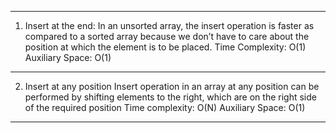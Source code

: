 ---------------------------------------------------------------------------------------------------
1. Insert at the end:
In an unsorted array, the insert operation is faster as compared to a sorted array because we don’t have to care about the position at which the element is to be placed.
Time Complexity: O(1) 
Auxiliary Space: O(1)
---------------------------------------------------------------------------------------------------
2. Insert at any position
Insert operation in an array at any position can be performed by shifting elements to the right, which are on the right side of the required position
Time complexity: O(N)
Auxiliary Space: O(1)
---------------------------------------------------------------------------------------------------

